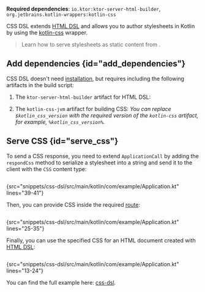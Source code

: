 [//]: # (title: CSS DSL)

<microformat>
<p>
<b>Required dependencies</b>: <code>io.ktor:ktor-server-html-builder</code>, <code>org.jetbrains.kotlin-wrappers:kotlin-css</code>
</p>
<var name="example_name" value="css-dsl"/>
<include src="lib.xml" include-id="download_example"/>
</microformat>

CSS DSL extends [HTML DSL](html_dsl.md) and allows you to author stylesheets in Kotlin by using the [kotlin-css](https://github.com/JetBrains/kotlin-wrappers/blob/master/kotlin-css/README.md) wrapper.

> Learn how to serve stylesheets as static content from [](Serving_Static_Content.md).


## Add dependencies {id="add_dependencies"}
CSS DSL doesn't need [installation](Plugins.md#install), but requires including the following artifacts in the build script:

1. The `ktor-server-html-builder` artifact for HTML DSL:
   <var name="artifact_name" value="ktor-server-html-builder"/>
   <include src="lib.xml" include-id="add_ktor_artifact"/>
   
2. The `kotlin-css-jvm` artifact for building CSS:
   <var name="group_id" value="org.jetbrains.kotlin-wrappers"/>
   <var name="artifact_name" value="kotlin-css"/>
   <var name="version" value="kotlin_css_version"/>
   <include src="lib.xml" include-id="add_artifact"/>
   You can replace `$kotlin_css_version` with the required version of the `kotlin-css` artifact, for example, `%kotlin_css_version%`.


## Serve CSS {id="serve_css"}

To send a CSS response, you need to extend `ApplicationCall` by adding the `respondCss` method to serialize a stylesheet into a string and send it to the client with the `CSS` content type:

```kotlin
```
{src="snippets/css-dsl/src/main/kotlin/com/example/Application.kt" lines="39-41"}

Then, you can provide CSS inside the required [route](Routing_in_Ktor.md):

```kotlin
```
{src="snippets/css-dsl/src/main/kotlin/com/example/Application.kt" lines="25-35"}

Finally, you can use the specified CSS for an HTML document created with [HTML DSL](html_dsl.md):

```kotlin
```
{src="snippets/css-dsl/src/main/kotlin/com/example/Application.kt" lines="13-24"}

You can find the full example here: [css-dsl](https://github.com/ktorio/ktor-documentation/tree/%current-branch%/codeSnippets/snippets/css-dsl).
